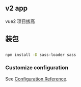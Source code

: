 ## v2 app

vue2 项目拔高

## 装包

##

```bash
npm install -D sass-loader sass
```

### Customize configuration

See [Configuration Reference](https://cli.vuejs.org/config/).
